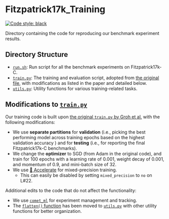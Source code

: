 # Fitzpatrick17k_Training

[![Code style: black](https://img.shields.io/badge/code%20style-black-000000.svg)](https://github.com/psf/black)

Directory containing the code for reproducing our benchmark experiment results.

## Directory Structure

* [`run.sh`](run.sh): Run script for all the benchmark experiments on Fitzpatrick17k-C.
* [`train.py`](train.py): The training and evaluation script, adopted from [the original file](https://github.com/mattgroh/fitzpatrick17k/blob/26d50745348f82a76f872ed7924361d1dccd629e/train.py), with modifications as listed in the paper and detailed below.
* [`utils.py`](utils.py): Utility functions for various training-related tasks.

## Modifications to [`train.py`](train.py)

Our training code is built upon [the original `train.py` by Groh et al.](https://github.com/mattgroh/fitzpatrick17k/blob/26d50745348f82a76f872ed7924361d1dccd629e/train.py) with the following modifications:
* We use **separate partitions** for **validation** (i.e., picking the best performing model across training epochs based on the highest validation accuracy ) and for **testing** (i.e., for reporting the final Fitzpatrick17k-C benchmarks).
* We change the **optimizer** to SGD (from Adam in the original code), and train for 100 epochs with a learning rate of 0.001, weight decay of 0.001, and momentum of 0.9, and mini-batch size of 32.
* We use [🤗 Accelerate](https://huggingface.co/docs/accelerate/index) for mixed-precision training.
    * This can easily be disabled by setting `mixed_precision` to `no` on L#22.

Additional edits to the code that do not affect the functionality:
* We use [`comet_ml`](https://www.comet.ml/) for experiment management and tracking.
* The [`flatten()` function](https://github.com/mattgroh/fitzpatrick17k/blob/26d50745348f82a76f872ed7924361d1dccd629e/train.py#L22) has been moved to [`utils.py`](utils.py) with other utility functions for better organization.